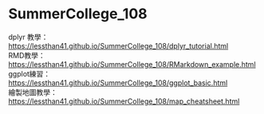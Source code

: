 # SummerCollege_108

dplyr 教學： https://lessthan41.github.io/SummerCollege_108/dplyr_tutorial.html <br>
RMD教學： https://lessthan41.github.io/SummerCollege_108/RMarkdown_example.html        
ggplot練習： https://lessthan41.github.io/SummerCollege_108/ggplot_basic.html       
繪製地圖教學： https://lessthan41.github.io/SummerCollege_108/map_cheatsheet.html
